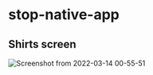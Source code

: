 # stop-native-app
## Shirts screen 
![Screenshot from 2022-03-14 00-55-51](https://user-images.githubusercontent.com/51460153/158129030-010fb54c-a926-4909-b5a8-1b9cf8215d5c.png)